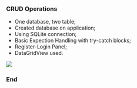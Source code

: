 ### CRUD Operations

- One database, two table;
- Created database on application;
- Using SQLite connection;
- Basic Expection Handling with try-catch blocks;
- Register-Login Panel;
- DataGridView used.

[![](https://www.resimupload.org/images/2023/03/18/AccountDatabase.png)](https://www.resimupload.org/images/2023/03/18/AccountDatabase.png)
### End
